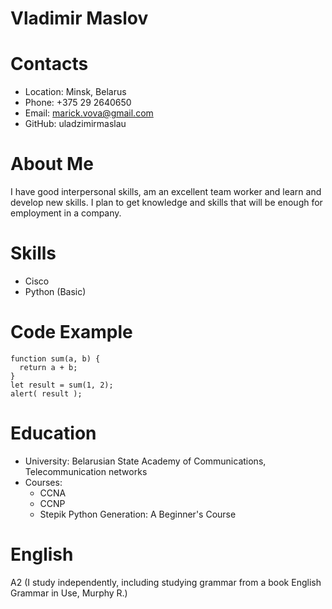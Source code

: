 # Vladimir Maslov

# Contacts
* Location: Minsk, Belarus
* Phone: +375 29 2640650
* Email: marick.vova@gmail.com
* GitHub: uladzimirmaslau

# About Me
   I have good interpersonal skills, am an excellent team worker and learn and develop new skills.
   I plan to get knowledge and skills that will be enough for employment in a company.
   
# Skills
* Cisco
* Python (Basic)

# Code Example
    function sum(a, b) {
      return a + b;
    }
    let result = sum(1, 2);
    alert( result );

# Education
* University: Belarusian State Academy of Communications, Telecommunication networks
* Courses:
    + CCNA
    + CCNP
    + Stepik Python Generation: A Beginner's Course

# English
   A2 (I study independently, including studying grammar from a book English Grammar in Use, Murphy R.)
